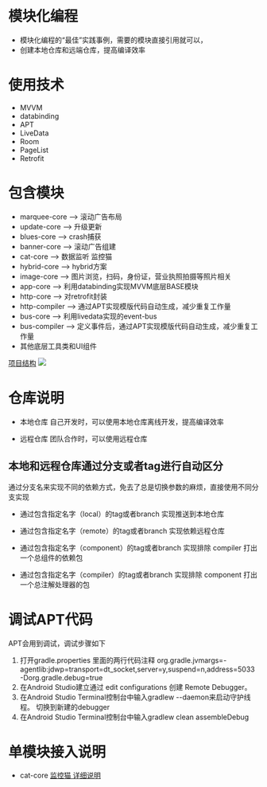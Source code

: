 # 模块化编程

+ 模块化编程的“最佳”实践事例，需要的模块直接引用就可以，
+ 创建本地仓库和远端仓库，提高编译效率

# 使用技术

- MVVM
- databinding
- APT
- LiveData
- Room
- PageList
- Retrofit

# 包含模块
+ marquee-core --> 滚动广告布局
+ update-core --> 升级更新 
+ blues-core --> crash捕获
+ banner-core --> 滚动广告组建 
+ cat-core --> 数据监听 监控猫
+ hybrid-core --> hybrid方案
+ image-core --> 图片浏览，扫码，身份证，营业执照拍摄等照片相关 
+ app-core --> 利用databinding实现MVVM底层BASE模块
+ http-core --> 对retrofit封装
+ http-compiler --> 通过APT实现模版代码自动生成，减少重复工作量
+ bus-core --> 利用livedata实现的event-bus
+ bus-compiler --> 定义事件后，通过APT实现模版代码自动生成，减少重复工作量
+ 其他底层工具类和UI组件

[项目结构](https://github.com/codyer/component/blob/master/structure/APP-structure.xmind)
![](https://github.com/codyer/component/blob/master/structure/module_structure.png)

# 仓库说明

- 本地仓库
  自己开发时，可以使用本地仓库离线开发，提高编译效率
  
- 远程仓库
  团队合作时，可以使用远程仓库

## 本地和远程仓库通过分支或者tag进行自动区分
  
  通过分支名来实现不同的依赖方式，免去了总是切换参数的麻烦，直接使用不同分支实现

- 通过包含指定名字（local）的tag或者branch 实现推送到本地仓库

- 通过包含指定名字（remote）的tag或者branch 实现依赖远程仓库

- 通过包含指定名字（component）的tag或者branch 实现排除 compiler 打出一个总组件的依赖包

- 通过包含指定名字（compiler）的tag或者branch 实现排除 component 打出一个总注解处理器的包

# 调试APT代码

APT会用到调试，调试步骤如下
1. 打开gradle.properties 里面的两行代码注释
org.gradle.jvmargs=-agentlib:jdwp=transport=dt_socket,server=y,suspend=n,address=5033
-Dorg.gradle.debug=true
2. 在Android Studio建立通过 edit configurations 创建 Remote Debugger。
3. 在Android Studio Terminal控制台中输入gradlew --daemon来启动守护线程。 切换到新建的debugger
4. 在Android Studio Terminal控制台中输入gradlew clean assembleDebug

# 单模块接入说明

+ cat-core [监控猫 详细说明](https://github.com/codyer/component/blob/master/cat-core/README.md)
